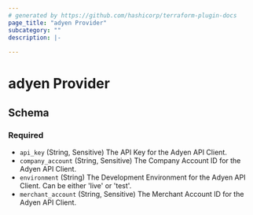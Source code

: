 ```yaml
---
# generated by https://github.com/hashicorp/terraform-plugin-docs
page_title: "adyen Provider"
subcategory: ""
description: |-
  
---
```


# adyen Provider





<!-- schema generated by tfplugindocs -->
## Schema

### Required

- `api_key` (String, Sensitive) The API Key for the Adyen API Client.
- `company_account` (String, Sensitive) The Company Account ID for the Adyen API Client.
- `environment` (String) The Development Environment for the Adyen API Client. Can be either 'live' or 'test'.
- `merchant_account` (String, Sensitive) The Merchant Account ID for the Adyen API Client.
